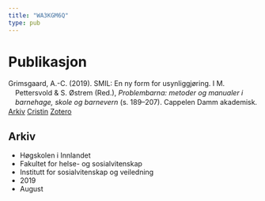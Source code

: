```yaml
---
title: "WA3KGM6Q"
type: pub
---
```

<h1>Publikasjon</h1>
<article id="csl-bib-container-WA3KGM6Q" class="csl-bib-container">
  <div class="csl-bib-body" style="line-height: 1.35; padding-left: 1em; text-indent:-1em;">
  <div class="csl-entry">Grimsgaard, A.-C. (2019). SMIL: En ny form for usynliggj&#xF8;ring. I M. Pettersvold &amp; S. &#xD8;strem (Red.), <i>Problembarna: metoder og manualer i barnehage, skole og barnevern</i> (s. 189&#x2013;207). Cappelen Damm akademisk.</div>
</div>
  <div class="csl-bib-buttons">
    <a href="#taxonomy-article-WA3KGM6Q" class="csl-bib-button">Arkiv</a>
    <a href="https://app.cristin.no/results/show.jsf?id=1717614" alt="Cristin URL" class="csl-bib-button">Cristin</a>
    <a href="http://zotero.org/groups/5402882/items/WA3KGM6Q" alt="Zotero URL" class="csl-bib-button">Zotero</a>
  </div>
  <div id="csl-bib-meta-container-WA3KGM6Q"></div>
</article>
<div id="csl-bib-meta-WA3KGM6Q" class="csl-bib-meta">
  <article id="taxonomy-article-WA3KGM6Q" class="taxonomy-article">
    <h1>Arkiv</h1>
    <ul>
      <li>Høgskolen i Innlandet</li>
      <li>Fakultet for helse- og sosialvitenskap</li>
      <li>Institutt for sosialvitenskap og veiledning</li>
      <li>2019</li>
      <li>August</li>
    </ul>
  </article>
</div>
